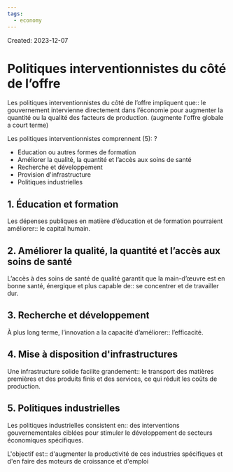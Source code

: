 ```yaml
---
tags:
  - economy
---
```

Created: 2023-12-07

# Politiques interventionnistes du côté de l’offre

Les politiques interventionnistes du côté de l’offre impliquent que:: le gouvernement intervienne directement dans l’économie pour augmenter la quantité ou la qualité des facteurs de production. (augmente l'offre globale a court terme)
<!--SR:!2024-03-04,45,230-->

Les politiques interventionnistes comprennent (5):
?
- Education ou autres formes de formation
- Améliorer la qualité, la quantité et l’accès aux soins de santé
- Recherche et développement
- Provision d'infrastructure
- Politiques industrielles
<!--SR:!2024-02-08,8,150-->

## 1. Éducation et formation
Les dépenses publiques en matière d’éducation et de formation pourraient améliorer:: le capital humain.
<!--SR:!2024-02-10,31,244-->

## 2. Améliorer la qualité, la quantité et l’accès aux soins de santé
L’accès à des soins de santé de qualité garantit que la main-d’œuvre est en bonne santé, énergique et plus capable de:: se concentrer et de travailler dur.
<!--SR:!2024-03-18,59,250-->

## 3. Recherche et développement
À plus long terme, l’innovation a la capacité d’améliorer:: l’efficacité.
<!--SR:!2024-02-13,33,244-->

## 4. Mise à disposition d'infrastructures
Une infrastructure solide facilite grandement:: le transport des matières premières et des produits finis et des services, ce qui réduit les coûts de production.
<!--SR:!2024-02-22,38,228-->

## 5. Politiques industrielles
Les politiques industrielles consistent en:: des interventions gouvernementales ciblées pour stimuler le développement de secteurs économiques spécifiques.
<!--SR:!2024-02-26,37,224-->

L'objectif est:: d'augmenter la productivité de ces industries spécifiques et d'en faire des moteurs de croissance et d'emploi
<!--SR:!2024-03-26,58,228-->
